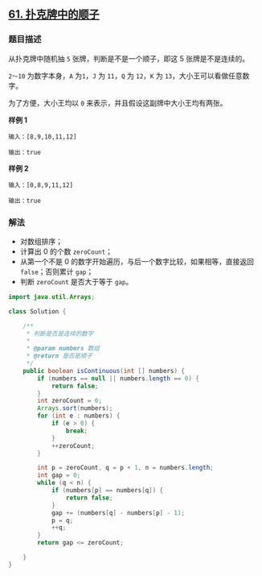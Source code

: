 ## [61. 扑克牌中的顺子](https://leetcode.cn/problems/bu-ke-pai-zhong-de-shun-zi-lcof/)


### 题目描述

从扑克牌中随机抽 `5` 张牌，判断是不是一个顺子，即这 5 张牌是不是连续的。

`2～10` 为数字本身，`A` 为`1`，`J` 为 `11`，`Q` 为 `12`，`K` 为 `13`，大小王可以看做任意数字。

为了方便，大小王均以 `0` 来表示，并且假设这副牌中大小王均有两张。

**样例 1**

```
输入：[8,9,10,11,12]

输出：true
```

**样例 2**

```
输入：[0,8,9,11,12]

输出：true
```

### 解法

- 对数组排序；
- 计算出 0 的个数 `zeroCount`；
- 从第一个不是 0 的数字开始遍历，与后一个数字比较，如果相等，直接返回 `false`；否则累计 `gap`；
- 判断 `zeroCount` 是否大于等于 `gap`。

```java
import java.util.Arrays;

class Solution {

    /**
     * 判断是否是连续的数字
     *
     * @param numbers 数组
     * @return 是否是顺子
     */
    public boolean isContinuous(int [] numbers) {
        if (numbers == null || numbers.length == 0) {
            return false;
        }
        int zeroCount = 0;
        Arrays.sort(numbers);
        for (int e : numbers) {
            if (e > 0) {
                break;
            }
            ++zeroCount;
        }

        int p = zeroCount, q = p + 1, n = numbers.length;
        int gap = 0;
        while (q < n) {
            if (numbers[p] == numbers[q]) {
                return false;
            }
            gap += (numbers[q] - numbers[p] - 1);
            p = q;
            ++q;
        }
        return gap <= zeroCount;

    }
}
```